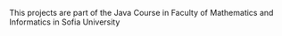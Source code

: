 
This projects are part of the Java Course in Faculty of Mathematics and Informatics in Sofia University
